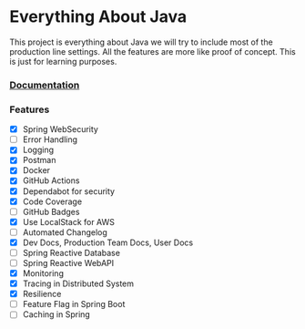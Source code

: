 # Everything About Java

This project is everything about Java we will try to include most of the production line settings.
All the features are more like proof of concept. This is just for learning purposes.

### [Documentation](https://react-10.readthedocs.io/en/latest/)

### Features

- [x] Spring WebSecurity
- [ ] Error Handling
- [x] Logging
- [x] Postman
- [x] Docker
- [x] GitHub Actions
- [x] Dependabot for security
- [x] Code Coverage
- [ ] GitHub Badges
- [x] Use LocalStack for AWS
- [ ] Automated Changelog
- [x] Dev Docs, Production Team Docs, User Docs
- [ ] Spring Reactive Database
- [ ] Spring Reactive WebAPI
- [x] Monitoring
- [x] Tracing in Distributed System
- [x] Resilience
- [ ] Feature Flag in Spring Boot
- [ ] Caching in Spring
